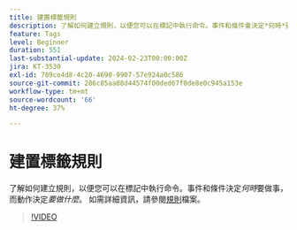 ```yaml
---
title: 建置標籤規則
description: 了解如何建立規則，以便您可以在標記中執行命令。事件和條件會決定*何時*要做事，而動作會決定*要做什麼。
feature: Tags
level: Beginner
duration: 551
last-substantial-update: 2024-02-23T00:00:00Z
jira: KT-3530
exl-id: 789ce4d8-4c20-4690-9907-57e924a0c586
source-git-commit: 286c85aa88d44574f00ded67f0de8e0c945a153e
workflow-type: tm+mt
source-wordcount: '66'
ht-degree: 37%

---
```


# 建置標籤規則

了解如何建立規則，以便您可以在標記中執行命令。事件和條件決定&#x200B;*何時*&#x200B;要做事，而動作決定&#x200B;*要做什麼*。 如需詳細資訊，請參閱[規則](https://experienceleague.adobe.com/docs/experience-platform/tags/ui/rules.html)檔案。

>[!VIDEO](https://video.tv.adobe.com/v/28730/?learn=on&enablevpops)
